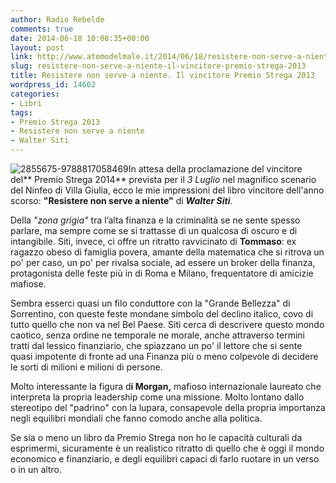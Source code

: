 ```yaml
---
author: Radio Rebelde
comments: true
date: 2014-06-18 10:08:35+00:00
layout: post
link: http://www.atomodelmale.it/2014/06/18/resistere-non-serve-a-niente-il-vincitore-premio-strega-2013/
slug: resistere-non-serve-a-niente-il-vincitore-premio-strega-2013
title: Resistere non serve a niente. Il vincitore Premio Strega 2013
wordpress_id: 14602
categories:
- Libri
tags:
- Premio Strega 2013
- Resistere non serve a niente
- Walter Siti
---
```


![2855675-9788817058469](http://www.atomodelmale.it/wp-content/uploads/2014/06/2855675-9788817058469-201x300.png)In attesa della proclamazione del vincitore del** Premio Strega 2014** prevista per il _3 Luglio_ nel magnifico scenario del Ninfeo di Villa Giulia, ecco le mie impressioni del libro vincitore dell'anno scorso: **"Resistere non serve a niente"** di _**Walter Siti**_.

Della _"zona grigia"_ tra l’alta finanza e la criminalità se ne sente spesso parlare, ma sempre come se si trattasse di un qualcosa di oscuro e di intangibile. Siti, invece, ci offre un ritratto ravvicinato di **Tommaso**: ex ragazzo obeso di famiglia povera, amante della matematica che si ritrova un po' per caso, un po' per rivalsa sociale, ad essere un broker della finanza, protagonista delle feste più in di Roma e Milano, frequentatore di amicizie mafiose.



Sembra esserci quasi un filo conduttore con la "Grande Bellezza" di Sorrentino, con queste feste mondane simbolo del declino italico, covo di tutto quello che non va nel Bel Paese.
Siti cerca di descrivere questo mondo caotico, senza ordine ne temporale ne morale, anche attraverso termini tratti dal lessico finanziario, che spiazzano un po' il lettore che si sente quasi impotente di fronte ad una Finanza più o meno colpevole di decidere le sorti di milioni e milioni di persone.

Molto interessante la figura d**i Morgan,** mafioso internazionale laureato che interpreta la propria leadership come una missione. Molto lontano dallo stereotipo del "padrino" con la lupara, consapevole della propria importanza negli equilibri mondiali che fanno comodo anche alla politica.

Se sia o meno un libro da Premio Strega non ho le capacità culturali da esprimermi, sicuramente è un realistico ritratto di quello che è oggi il mondo economico e finanziario, e degli equilibri capaci di farlo ruotare in un verso o in un altro.
